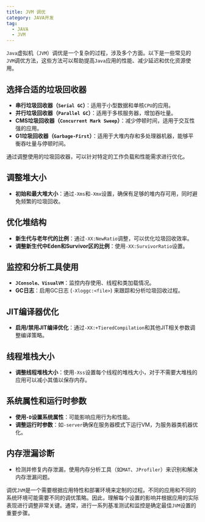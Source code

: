 ```yaml
---
title: JVM 调优
category: JAVA开发
tag:
  - JAVA
  - JVM
---
```

`Java`虚拟机（`JVM`）调优是一个复杂的过程，涉及多个方面。以下是一些常见的`JVM`调优方法，这些方法可以帮助提高`Java`应用的性能、减少延迟和优化资源使用。

## 选择合适的垃圾回收器
* __串行垃圾回收器（`Serial GC`）__：适用于小型数据和单核`CPU`的应用。
* __并行垃圾回收器（`Parallel GC`）__：适用于多核服务器，增加吞吐量。
* __CMS垃圾回收器（`Concurrent Mark Sweep`）__：减少停顿时间，适用于交互性强的应用。
* __G1垃圾回收器（`Garbage-First`）__：适用于大堆内存和多处理器机器，能够平衡吞吐量与停顿时间。

通过调整使用的垃圾回收器，可以针对特定的工作负载和性能需求进行优化。

## 调整堆大小
* __初始和最大堆大小__：通过`-Xms`和`-Xmx`设置，确保有足够的堆内存可用，同时避免频繁的垃圾回收。

## 优化堆结构
* __新生代与老年代的比例__：通过`-XX:NewRatio`调整，可以优化垃圾回收效率。
* __调整新生代中Eden和Survivor区的比例__：使用`-XX:SurvivorRatio`设置。

## 监控和分析工具使用
* __`JConsole、VisualVM`__：监控内存使用、线程和类加载情况。
* __GC日志__：启用GC日志 (`-Xloggc:<file>`) 来跟踪和分析垃圾回收过程。

## JIT编译器优化
* __启用/禁用JIT编译优化__：通过`-XX:+TieredCompilation`和其他JIT相关参数调整编译策略。

## 线程堆栈大小
* __调整线程堆栈大小__：使用`-Xss`设置每个线程的堆栈大小，对于不需要大堆栈的应用可以减小其值以保存内存。

## 系统属性和运行时参数
* __使用`-D`设置系统属性__：可能影响应用行为和性能。
* __调整运行时参数__：如`-server`确保在服务器模式下运行VM，为服务器类机器优化。

## 内存泄漏诊断
* 检测并修复内存泄漏，使用内存分析工具（如`MAT`、`JProfiler`）来识别和解决内存泄漏问题。

调优`JVM`是一个需要根据应用特性和部署环境来定制的过程。不同的应用和不同的系统环境可能需要不同的调优策略。因此，理解每个设置的影响并根据应用的实际表现进行调整非常关键。通常，进行一系列基准测试和监控是确定最佳`JVM`设置的重要步骤。